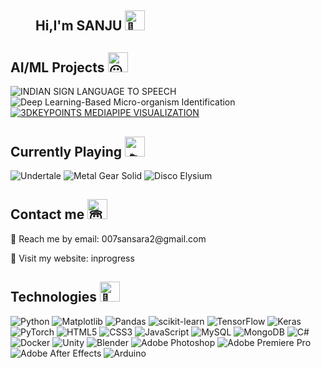 <dir>
 <h2>Hi,I'm SANJU  <picture>
  <source srcset="https://fonts.gstatic.com/s/e/notoemoji/latest/1fae1/512.webp" type="image/webp">
  <img src="https://fonts.gstatic.com/s/e/notoemoji/latest/1fae1/512.gif" alt="🫡" width="32" height="32">
</picture> </h2> 
</dir>



 <h2> AI/ML Projects <picture>
  <source srcset="https://fonts.gstatic.com/s/e/notoemoji/latest/1f636_200d_1f32b_fe0f/512.webp" type="image/webp">
  <img src="https://fonts.gstatic.com/s/e/notoemoji/latest/1f636_200d_1f32b_fe0f/512.gif" alt="😶" width="32" height="32">
</picture></h2>


![INDIAN SIGN LANGUAGE TO SPEECH](https://img.shields.io/badge/INDIAN%20SIGN%20LANGUAGE%20TO%20SPEECH-IN%20PROGRESS%2060%25-orange?style=for-the-badge&logo=GitHub&labelColor=orange&logoColor=white&color=white)
![Deep Learning-Based Micro-organism Identification](https://img.shields.io/badge/Deep%20Learning%20Based%20Micro--organism%20Identification-IN%20Progress%2015%25-%231e90ff?style=for-the-badge&logo=GitHub&labelColor=%231e90ff&logoColor=white&color=white)
[![3DKEYPOINTS MEDIAPIPE VISUALIZATION](https://img.shields.io/badge/3DKEYPOINTS%20MEDIAPIPE%20VISUALIZATION-%23brightgreen.svg?style=for-the-badge&logo=GitHub&logoColor=white)](https://github.com/sanjusarank/3DKEYPOINT-MEDIAPIPE-VISUALIZATION)

<h2>Currently Playing<picture>
  <source srcset="https://fonts.gstatic.com/s/e/notoemoji/latest/1f6f8/512.webp" type="image/webp">
  <img src="https://fonts.gstatic.com/s/e/notoemoji/latest/1f6f8/512.gif" alt="🛸" width="32" height="32">
</picture>
</h2>

![Undertale](https://img.shields.io/badge/%E2%9D%A4%EF%B8%8F-Undertale%202015%20(True%20Pacifist%20Run)-white?style=for-the-badge&labelColor=white&color=red)
![Metal Gear Solid](https://img.shields.io/badge/%F0%9F%A6%8A-Metal%20Gear%20Solid%201998-white?style=for-the-badge&labelColor=white&color=forestgreen)
![Disco Elysium](https://img.shields.io/badge/%F0%9F%AA%A9-Disco%20Elysium%20The%20Final%20Cut%202019-white?style=for-the-badge&labelColor=white&color=purple)

<h2>Contact me<picture>
  <source srcset="https://fonts.gstatic.com/s/e/notoemoji/latest/1f607/512.webp" type="image/webp">
  <img src="https://fonts.gstatic.com/s/e/notoemoji/latest/1f607/512.gif" alt="😇" width="32" height="32">
</picture>
 
</h2>
 <p>💬 Reach me by email: 007sansara2@gmail.com</p>
 <p>🔫 Visit my website: inprogress</p>

 <h2>Technologies <picture>
  <source srcset="https://fonts.gstatic.com/s/e/notoemoji/latest/1f916/512.webp" type="image/webp">
  <img src="https://fonts.gstatic.com/s/e/notoemoji/latest/1f916/512.gif" alt="🤖" width="32" height="32">
</picture>
 </h2>
 
![Python](https://img.shields.io/badge/python-3670A0?style=for-the-badge&logo=python&logoColor=ffdd54)
![Matplotlib](https://img.shields.io/badge/Matplotlib-%23ffffff.svg?style=for-the-badge&logo=Matplotlib&logoColor=black)
![Pandas](https://img.shields.io/badge/pandas-%23150458.svg?style=for-the-badge&logo=pandas&logoColor=white)
![scikit-learn](https://img.shields.io/badge/scikit--learn-%23F7931E.svg?style=for-the-badge&logo=scikit-learn&logoColor=white)
![TensorFlow](https://img.shields.io/badge/TensorFlow-%23FF6F00.svg?style=for-the-badge&logo=TensorFlow&logoColor=white)
![Keras](https://img.shields.io/badge/Keras-%23D00000.svg?style=for-the-badge&logo=Keras&logoColor=white)
![PyTorch](https://img.shields.io/badge/PyTorch-%23EE4C2C.svg?style=for-the-badge&logo=PyTorch&logoColor=white)
![HTML5](https://img.shields.io/badge/html5-%23E34F26.svg?style=for-the-badge&logo=html5&logoColor=white)
![CSS3](https://img.shields.io/badge/css3-%231572B6.svg?style=for-the-badge&logo=css3&logoColor=white)
![JavaScript](https://img.shields.io/badge/javascript-%23323330.svg?style=for-the-badge&logo=javascript&logoColor=%23F7DF1E)
![MySQL](https://img.shields.io/badge/mysql-4479A1.svg?style=for-the-badge&logo=mysql&logoColor=white)
![MongoDB](https://img.shields.io/badge/MongoDB-%234ea94b.svg?style=for-the-badge&logo=mongodb&logoColor=white)
![C#](https://img.shields.io/badge/c%23-%23239120.svg?style=for-the-badge&logo=csharp&logoColor=white)
![Docker](https://img.shields.io/badge/docker-%230db7ed.svg?style=for-the-badge&logo=docker&logoColor=white)
![Unity](https://img.shields.io/badge/unity-%23000000.svg?style=for-the-badge&logo=unity&logoColor=white)
![Blender](https://img.shields.io/badge/blender-%23F5792A.svg?style=for-the-badge&logo=blender&logoColor=white)
![Adobe Photoshop](https://img.shields.io/badge/adobe%20photoshop-%2331A8FF.svg?style=for-the-badge&logo=adobe%20photoshop&logoColor=white)
![Adobe Premiere Pro](https://img.shields.io/badge/Adobe%20Premiere%20Pro-9999FF.svg?style=for-the-badge&logo=Adobe%20Premiere%20Pro&logoColor=white)
![Adobe After Effects](https://img.shields.io/badge/Adobe%20After%20Effects-9999FF.svg?style=for-the-badge&logo=Adobe%20After%20Effects&logoColor=white)
![Arduino](https://img.shields.io/badge/-Arduino-00979D?style=for-the-badge&logo=Arduino&logoColor=white)
